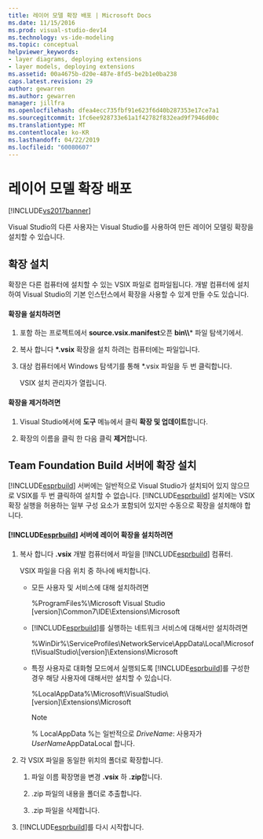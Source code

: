 ```yaml
---
title: 레이어 모델 확장 배포 | Microsoft Docs
ms.date: 11/15/2016
ms.prod: visual-studio-dev14
ms.technology: vs-ide-modeling
ms.topic: conceptual
helpviewer_keywords:
- layer diagrams, deploying extensions
- layer models, deploying extensions
ms.assetid: 00a4675b-d20e-487e-8fd5-be2b1e0ba238
caps.latest.revision: 29
author: gewarren
ms.author: gewarren
manager: jillfra
ms.openlocfilehash: dfea4ecc735fbf91e623f6d40b287353e17ce7a1
ms.sourcegitcommit: 1fc6ee928733e61a1f42782f832ead9f7946d00c
ms.translationtype: MT
ms.contentlocale: ko-KR
ms.lasthandoff: 04/22/2019
ms.locfileid: "60080607"
---
```

# <a name="deploy-a-layer-model-extension"></a>레이어 모델 확장 배포
[!INCLUDE[vs2017banner](../includes/vs2017banner.md)]

Visual Studio의 다른 사용자는 Visual Studio를 사용하여 만든 레이어 모델링 확장을 설치할 수 있습니다.  
  
## <a name="installing-your-extension"></a>확장 설치  
 확장은 다른 컴퓨터에 설치할 수 있는 VSIX 파일로 컴파일됩니다. 개발 컴퓨터에 설치하여 Visual Studio의 기본 인스턴스에서 확장을 사용할 수 있게 만들 수도 있습니다.  
  
#### <a name="to-install-the-extension"></a>확장을 설치하려면  
  
1. 포함 하는 프로젝트에서 **source.vsix.manifest**오픈 **bin\\\\*** 파일 탐색기에서.  
  
2. 복사 합니다  **\*.vsix** 확장을 설치 하려는 컴퓨터에는 파일입니다.  
  
3. 대상 컴퓨터에서 Windows 탐색기를 통해 *.vsix 파일을 두 번 클릭합니다.  
  
    VSIX 설치 관리자가 열립니다.  
  
#### <a name="to-uninstall-the-extension"></a>확장을 제거하려면  
  
1. Visual Studio에서에 **도구** 메뉴에서 클릭 **확장 및 업데이트**합니다.  
  
2. 확장의 이름을 클릭 한 다음 클릭 **제거**합니다.  
  
## <a name="installing-an-extension-on-a-team-foundation-build-server"></a>Team Foundation Build 서버에 확장 설치  
 [!INCLUDE[esprbuild](../includes/esprbuild-md.md)] 서버에는 일반적으로 Visual Studio가 설치되어 있지 않으므로 VSIX를 두 번 클릭하여 설치할 수 없습니다. [!INCLUDE[esprbuild](../includes/esprbuild-md.md)] 설치에는 VSIX 확장 실행을 허용하는 일부 구성 요소가 포함되어 있지만 수동으로 확장을 설치해야 합니다.  
  
#### <a name="to-install-your-layer-extension-on-a-includeesprbuildincludesesprbuild-mdmd-server"></a>[!INCLUDE[esprbuild](../includes/esprbuild-md.md)] 서버에 레이어 확장을 설치하려면  
  
1. 복사 합니다 **.vsix** 개발 컴퓨터에서 파일을 [!INCLUDE[esprbuild](../includes/esprbuild-md.md)] 컴퓨터.  
  
     VSIX 파일을 다음 위치 중 하나에 배치합니다.  
  
    - 모든 사용자 및 서비스에 대해 설치하려면  
  
         %ProgramFiles%\Microsoft Visual Studio [version]\Common7\IDE\Extensions\Microsoft  
  
    - [!INCLUDE[esprbuild](../includes/esprbuild-md.md)]를 실행하는 네트워크 서비스에 대해서만 설치하려면  
  
         %WinDir%\ServiceProfiles\NetworkService\AppData\Local\Microsoft\VisualStudio\\[version]\Extensions\Microsoft  
  
    - 특정 사용자로 대화형 모드에서 실행되도록 [!INCLUDE[esprbuild](../includes/esprbuild-md.md)]를 구성한 경우 해당 사용자에 대해서만 설치할 수 있습니다.  
  
         %LocalAppData%\Microsoft\VisualStudio\\[version]\Extensions\Microsoft  
  
        > [!NOTE]
        >  % LocalAppData %는 일반적으로 *DriveName*: 사용자가*UserName*AppDataLocal 합니다.  
  
2. 각 VSIX 파일을 동일한 위치의 폴더로 확장합니다.  
  
    1. 파일 이름 확장명을 변경 **.vsix** 하 **.zip**합니다.  
  
    2. .zip 파일의 내용을 폴더로 추출합니다.  
  
    3. .zip 파일을 삭제합니다.  
  
3. [!INCLUDE[esprbuild](../includes/esprbuild-md.md)]를 다시 시작합니다.
